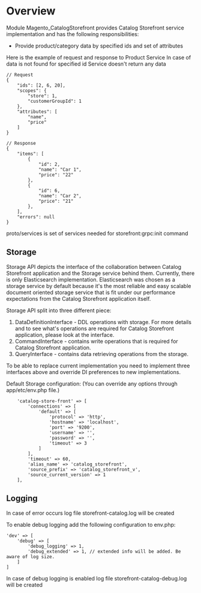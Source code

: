 # Overview

Module Magento_CatalogStorefront provides Catalog Storefront service implementation and has the following responsibilities:

- Provide product/category data by specified ids and set of attributes

Here is the example of request and response to Product Service
In case of data is not found for specified id Service doesn't return any data
```
// Request
{
    "ids": [2, 6, 20],
    "scopes": {
        "store": 1,
        "customerGroupId": 1
    },
    "attributes": [
        "name",
        "price"
    ]
}

// Response
{
    "items": [
        {
            "id": 2,
            "name": "Car 1",
            "price": "22"
        },
        {
            "id": 6,
            "name": "Car 2",
            "price": "21"
        },
    ],
    "errors": null
}
```

proto/services is set of services needed for storefront:grpc:init command


## Storage

Storage API depicts the interface of the collaboration between Catalog Storefront application
and the Storage service behind them. Currently, there is only Elasticsearch implementation.
Elasticsearch was chosen as a storage service by default because it's the most reliable
and easy scalable document oriented storage service that is fit under our performance 
expectations from the Catalog Storefront application itself.

Storage API split into three different piece:
1. DataDefinitionInterface - DDL operations with storage. For more details and to see what's
operations are required for Catalog Storefront application, please look at the interface.
2. CommandInterface - contains write operations that is required for Catalog Storefront 
application.
3. QueryInterface - contains data retrieving operations from the storage.

To be able to replace current implementation you need to implement three interfaces
above and override DI preferences to new implementations.

Default Storage configuration:
(You can override any options through app/etc/env.php file.)
```
    'catalog-store-front' => [
        'connections' => [
            'default' => [
                'protocol' => 'http',
                'hostname' => 'localhost',
                'port' => '9200',
                'username' => '',
                'password' => '',
                'timeout' => 3
            ]
        ],
        'timeout' => 60,
        'alias_name' => 'catalog_storefront',
        'source_prefix' => 'catalog_storefront_v',
        'source_current_version' => 1
    ],
```

## Logging

In case of error occurs log file storefront-catalog.log will be created

To enable debug logging add the following configuration to env.php:

```
'dev' => [
    'debug' => [
        'debug_logging' => 1,
        'debug_extended' => 1, // extended info will be added. Be aware of log size.
    ]
]
```

In case of debug logging is enabled log file storefront-catalog-debug.log will be created
